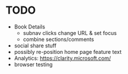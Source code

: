 # TODO

- Book Details
  - subnav clicks change URL & set focus
  - combine sections/comments
- social share stuff
- possibly re-position home page feature text
- Analytics: https://clarity.microsoft.com/
- browser testing
